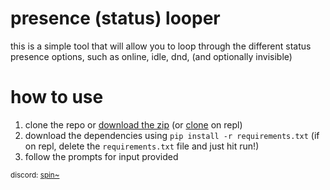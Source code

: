 # presence (status) looper
this is a simple tool that will allow you to loop through the different status presence options, such as online, idle, dnd, (and optionally invisible)

# how to use
1. clone the repo or [download the zip](https://github.com/spinfal/presence-loop/archive/master.zip) (or [clone](https://repl.it/github/spinfal/presence-loop) on repl)
2. download the dependencies using `pip install -r requirements.txt` (if on repl, delete the `requirements.txt` file and just hit run!)
3. follow the prompts for input provided


<sub>discord: [spin~](https://discord.com/users/308440976723148800)</sub>
